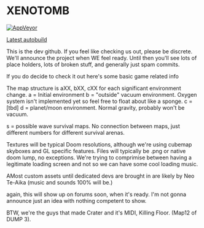 # XENOTOMB
[![AppVeyor](https://ci.appveyor.com/api/projects/status/6mw4qjl045b48ls1?svg=true)](https://ci.appveyor.com/project/PlutonicOverkill/xenotomb)

[Latest autobuild](https://ci.appveyor.com/api/projects/PlutonicOverkill/xenotomb/artifacts/build_artifacts/xenotomb.pk3)

This is the dev github. If you feel like checking us out, please be discrete. We'll announce the project when WE feel ready.
Until then you'll see lots of place holders, lots of broken stuff, and generally just spam commits.

If you do decide to check it out here's some basic game related info

The map structure is aXX, bXX, cXX for each significant environment change.
a = Initial environment
b = "outside" vacuum environment. Oxygen system isn't implemented yet so feel free to float about like a sponge.
c = [tbd]
d = planet/moon environment. Normal gravity, probably won't be vacuum.

s = possible wave survival maps. No connection between maps, just different numbers for different survival arenas.

Textures will be typical Doom resolutions, although we're using cubemap skyboxes and GL specific features.
Files will typically be .png or native doom lump, no exceptions.
We're trying to comprimise between having a legitimate loading screen and not so we can have some cool loading music.

AMost custom assets until dedicated devs are brought in are likely by Neo Te-Aika (music and sounds 100% will be.)

again, this will show up on forums soon, when it's ready. I'm not gonna announce just an idea with nothing competent to show.

BTW, we're the guys that made Crater and it's MIDI, Killing Floor. (Map12 of DUMP 3).
